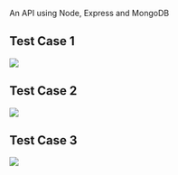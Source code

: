 An API using Node, Express and MongoDB

<h2> Test Case 1 </h2>
<img src="https://i.postimg.cc/QNgh5Rxp/Screenshot-41.png" />

<h2> Test Case 2 </h2>
<img src="https://i.postimg.cc/vHQMv3cC/Screenshot-42.png" />

<h2> Test Case 3 </h2>
<img src="https://i.postimg.cc/nc0xSBmr/Screenshot-43.png" />
